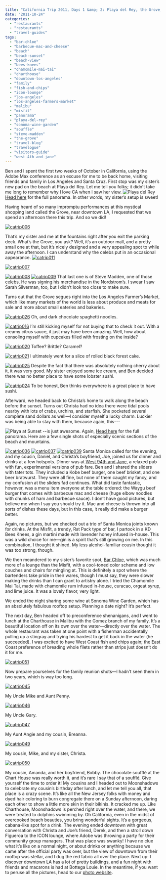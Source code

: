 ```yaml
---
title: "California Trip 2011, Days 1 &amp; 2: Playa del Rey, the Grove, Santa Monica, and Malibu"
date: "2011-10-24"
categories: 
  - "restaurants"
  - "restaurants"
  - "travel-guides"
tags: 
  - "bar-chloe"
  - "barbecue-mac-and-cheese"
  - "beach"
  - "beach-sunset"
  - "beach-view"
  - "bees-knees"
  - "chamomile-mai-tai"
  - "charthouse"
  - "downtown-los-angeles"
  - "family"
  - "fish-and-chips"
  - "icon-lounge"
  - "los-angeles"
  - "los-angeles-farmers-market"
  - "malibu"
  - "misfit"
  - "panorama"
  - "playa-del-rey"
  - "sonoma-wine-garden"
  - "souffle"
  - "steve-madden"
  - "the-grove"
  - "travel-blog"
  - "travelogue"
  - "visitors-guide"
  - "west-4th-and-jane"
---
```


Ben and I spent the first two weeks of October in California, using the Adobe Max conference as an excuse for me to be back home, visiting friends and family in Los Angeles and Santa Cruz. First stop was my sister’s new pad on the beach at Playa del Rey. Let me tell you folks; it didn’t take me long to remember why I love CA when I saw her view. ![](http://www.blastanova.com/photoalbum/Adventures/CA%20Trip%202011/catrip002.jpg "Playa del Rey") [Head here](http://www.blastanova.com/photoalbum/Adventures/CA%20Trip%202011/catrip002.jpg) for the full panorama. In other words, my sister’s setup is sweet!

Having heard of so many impromptu performances at this mystical shopping land called the Grove, near downtown LA, I requested that we spend an afternoon there this trip. And so we did!

[![](http://s3.amazonaws.com/thegourmez-wpmedia/2011/10/catrip006.jpg "catrip006")](http://s3.amazonaws.com/thegourmez-wpmedia/2011/10/catrip006.jpg)

That’s my sister and me at the fountains right after you exit the parking deck. What’s the Grove, you ask? Well, it’s an outdoor mall, and a pretty small one at that, but it’s nicely designed and a very appealing spot to while away the afternoon. I can understand why the celebs put in an occasional appearance. [![](http://s3.amazonaws.com/thegourmez-wpmedia/2011/10/catrip011.jpg "catrip011")](http://s3.amazonaws.com/thegourmez-wpmedia/2011/10/catrip011.jpg)

[![](http://s3.amazonaws.com/thegourmez-wpmedia/2011/10/catrip007.jpg "catrip007")](http://s3.amazonaws.com/thegourmez-wpmedia/2011/10/catrip007.jpg)

[![](http://s3.amazonaws.com/thegourmez-wpmedia/2011/10/catrip008.jpg "catrip008")](http://s3.amazonaws.com/thegourmez-wpmedia/2011/10/catrip008.jpg) [![](http://s3.amazonaws.com/thegourmez-wpmedia/2011/10/catrip009.jpg "catrip009")](http://s3.amazonaws.com/thegourmez-wpmedia/2011/10/catrip009.jpg) That last one is of Steve Madden, one of those celebs. He was signing his merchandise in the Nordstrom’s. I swear I saw Sarah Silverman, too, but I didn’t look too close to make sure.

Turns out that the Grove segues right into the Los Angeles Farmer’s Market, which like many markets of the world is less about produce and meats for sale and more about small eateries and bakeries.

[![](http://s3.amazonaws.com/thegourmez-wpmedia/2011/10/catrip026.jpg "catrip026")](http://s3.amazonaws.com/thegourmez-wpmedia/2011/10/catrip026.jpg) Oh, and dark chocolate spaghetti noodles.

[![](http://s3.amazonaws.com/thegourmez-wpmedia/2011/10/catrip016.jpg "catrip016")](http://s3.amazonaws.com/thegourmez-wpmedia/2011/10/catrip016.jpg) I’m still kicking myself for not buying that to check it out. With a creamy citrus sauce, it just may have been amazing. Well, how about consoling myself with cupcakes filled with frosting on the inside?

[![](http://s3.amazonaws.com/thegourmez-wpmedia/2011/10/catrip020.jpg "catrip020")](http://s3.amazonaws.com/thegourmez-wpmedia/2011/10/catrip020.jpg) Toffee? Brittle? Caramel?

[![](http://s3.amazonaws.com/thegourmez-wpmedia/2011/10/catrip021.jpg "catrip021")](http://s3.amazonaws.com/thegourmez-wpmedia/2011/10/catrip021.jpg) I ultimately went for a slice of rolled black forest cake.

[![](http://s3.amazonaws.com/thegourmez-wpmedia/2011/10/catrip025.jpg "catrip025")](http://s3.amazonaws.com/thegourmez-wpmedia/2011/10/catrip025.jpg) Despite the fact that there was absolutely nothing cherry about it, it was very good. My sister enjoyed some ice cream, and Ben decided there was no better place to have some lobster sushi.

[![](http://s3.amazonaws.com/thegourmez-wpmedia/2011/10/catrip024.jpg "catrip024")](http://s3.amazonaws.com/thegourmez-wpmedia/2011/10/catrip024.jpg) To be honest, Ben thinks everywhere is a great place to have sushi.

Afterward, we headed back to Christa’s home to walk along the beach before the sunset. Turns out Christa had no idea there were tidal pools nearby with lots of crabs, urchins, and starfish. She pocketed several complete sand dollars as well—I consider myself a lucky charm. Luckier was being able to stay with them, because again, this---

![](http://www.blastanova.com/photoalbum/Adventures/CA%20Trip%202011/catrip033.jpg "Playa at Sunset") --is just awesome. Again, [Head here](http://www.blastanova.com/photoalbum/Adventures/CA%20Trip%202011/catrip033.jpg) for the full panorama. Here are a few single shots of especially scenic sections of the beach and mountains.

[![](http://s3.amazonaws.com/thegourmez-wpmedia/2011/10/catrip036.jpg "catrip036")](http://s3.amazonaws.com/thegourmez-wpmedia/2011/10/catrip036.jpg) [![](http://s3.amazonaws.com/thegourmez-wpmedia/2011/10/catrip037.jpg "catrip037")](http://s3.amazonaws.com/thegourmez-wpmedia/2011/10/catrip037.jpg) [![](http://s3.amazonaws.com/thegourmez-wpmedia/2011/10/catrip039.jpg "catrip039")](http://s3.amazonaws.com/thegourmez-wpmedia/2011/10/catrip039.jpg) Santa Monica called for the evening, and my cousin, Daniel, and Christa’s boyfriend, Joe, joined us for dinner and drinks at a few hotspots. Dinner was at [West 94th and Jane](http://west4thjane.com/), a relaxed pub with fun, experimental versions of pub fare. Ben and I shared the sliders with tater tots. They included a Kobe beef burger, one beef brisket, and one beer bratwurst. They were all fine, but none of them caught my fancy, and my confusion at the sliders fad continues. What did taste fantastic, however, was a menu item everyone at the table ordered: the Waygu beef burger that comes with barbecue mac and cheese (huge elbow noodles with chunks of ham and barbecue sauce). I don’t have good pictures, but believe me when I say you should try it. Mac and cheese is thrown into all sorts of dishes these days, but in this case, it really did make a burger better.

Again, no pictures, but we checked out a trio of Santa Monica joints known for drinks. At the Misfit, a trendy, Rat Pack type of bar, I partook in a KD Bees Knees, a gin martini made with lavender honey infused in-house. This was a wild choice for me—gin is a spirit that’s still growing on me. In this combination, I thought it shined. My less alcohol-familiar cousin thought it was too strong, though.

We then meandered to my sister’s favorite spot, [Bar Chloe](http://www.barchloe.com), which was much more of a lounge than the Misfit, with a cool-toned color scheme and low couches and chairs for mingling at. This is definitely a spot where the bartenders take pride in their wares, though I must say, they were slower making the drinks than I can grant to artistry alone. I tried the Chamomile Mai Tai, made with chamomile rum infused in-house, curacao, orgeat syrup, and lime juice. It was a lovely flavor, very light.

We ended the night sharing some wine at Sonoma Wine Garden, which has an absolutely fabulous rooftop setup. Planning a date night? It’s perfect.

The next day, Ben headed off to preconference shenanigans, and I went to lunch at the Charthouse in Malibu with the Gomez branch of my family. It’s a beautiful location off on its own over the water—directly over the water. The whole restaurant was taken at one point with a fisherman accidentally pulling up a stingray and trying his hardest to get it back in the water (he succeeded). I was excited to have West Coast fish and chips again; the East Coast preference of breading whole filets rather than strips just doesn’t do it for me.

[![](http://s3.amazonaws.com/thegourmez-wpmedia/2011/10/catrip051.jpg "catrip051")](http://s3.amazonaws.com/thegourmez-wpmedia/2011/10/catrip051.jpg)

Now prepare yourselves for the family reunion shots—I hadn’t seen them in two years, which is way too long.

[![](http://s3.amazonaws.com/thegourmez-wpmedia/2011/10/catrip045.jpg "catrip045")](http://s3.amazonaws.com/thegourmez-wpmedia/2011/10/catrip045.jpg)

My Uncle Mike and Aunt Penny.

[![](http://s3.amazonaws.com/thegourmez-wpmedia/2011/10/catrip046.jpg "catrip046")](http://s3.amazonaws.com/thegourmez-wpmedia/2011/10/catrip0046.jpg)

My Uncle Gary.

[![](http://s3.amazonaws.com/thegourmez-wpmedia/2011/10/catrip047.jpg "catrip047")](http://s3.amazonaws.com/thegourmez-wpmedia/2011/10/catrip047.jpg)

My Aunt Angie and my cousin, Breanna.

[![](http://s3.amazonaws.com/thegourmez-wpmedia/2011/10/catrip049.jpg "catrip049")](http://s3.amazonaws.com/thegourmez-wpmedia/2011/10/catrip049.jpg)

My cousin, Mike, and my sister, Christa.

[![](http://s3.amazonaws.com/thegourmez-wpmedia/2011/10/catrip050.jpg "catrip050")](http://s3.amazonaws.com/thegourmez-wpmedia/2011/10/catrip050.jpg)

My cousin, Amanda, and her boyfriend, Bobby. The chocolate soufflé at the Chart House was really worth it, and it’s rare I say that of a soufflé. Give yourself the time to order it! My cousins and I headed out to Moonshadows to celebrate my cousin’s birthday after lunch, and let me tell you all, that place is a crazy scene. It’s like all the New Jersey folks with money and dyed hair coloring to burn congregate there on a Sunday afternoon, daring each other to show a little more skin in their bikinis. It cracked me up. Like Charthouse, Moonshadows is perched right over the water, and there, we were treated to dolphins swimming by. Oh California, even in the midst of overcooked beach beauties, you bring wonderful sights. It’s a gorgeous, cabana-like spot for a drink. The evening ended downtown with great conversation with Christa and Joe’s friend, Derek, and then a stroll down Figueroa to the ICON lounge, where Adobe was throwing a party for their community group managers. That was place was swanky! I have no clue what it’s like on a normal night, or about drinks or anything because we came after the official party was over, but the view of downtown from their rooftop was stellar, and I dug the red fabric all over the place. Next up: I discover downtown LA has a lot of pretty buildings, and a fun night with friends and macarons is had at Bottega Louie. In the meantime, if you want to peruse all the pictures, head to our [photo website](http://www.blastanova.com/photoalbum/index.html?path=Adventures/CA%20Trip%202011).
